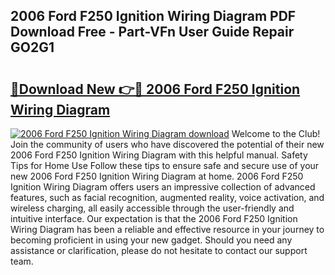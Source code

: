 ## 2006 Ford F250 Ignition Wiring Diagram PDF Download Free - Part-VFn User Guide Repair GO2G1

# <h2><a href="http://dfm4h7l.blite.top/?on=2006+Ford+F250+Ignition+Wiring+Diagram">🔗Download New 👉🔴 2006 Ford F250 Ignition Wiring Diagram</a></h2>

[![2006 Ford F250 Ignition Wiring Diagram download](https://i.imgur.com/lujVjoI.png)](http://dfm4h7l.blite.top/?on=2006+Ford+F250+Ignition+Wiring+Diagram)
Welcome to the Club! Join the community of users who have discovered the potential of their new 2006 Ford F250 Ignition Wiring Diagram with this helpful manual. Safety Tips for Home Use Follow these tips to ensure safe and secure use of your new 2006 Ford F250 Ignition Wiring Diagram at home. 2006 Ford F250 Ignition Wiring Diagram offers users an impressive collection of advanced features, such as facial recognition, augmented reality, voice activation, and wireless charging, all easily accessible through the user-friendly and intuitive interface. Our expectation is that the 2006 Ford F250 Ignition Wiring Diagram has been a reliable and effective resource in your journey to becoming proficient in using your new gadget. Should you need any assistance or clarification, please do not hesitate to contact our support team.
